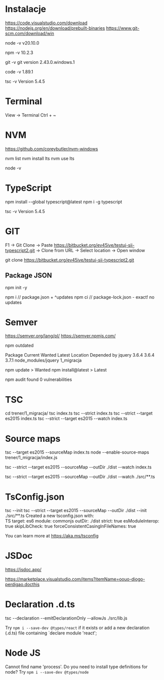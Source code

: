 # Instalacje 
https://code.visualstudio.com/download 
https://nodejs.org/en/download/prebuilt-binaries
https://www.git-scm.com/download/win

node -v 
v20.10.0

npm -v 
10.2.3

git -v 
git version 2.43.0.windows.1

code -v 
1.89.1

tsc -v 
Version 5.4.5

# Terminal
View -> Terminal Ctrl + ~


# NVM
https://github.com/coreybutler/nvm-windows

nvm list 
nvm install lts 
nvm use lts

node -v 

# TypeScript 
npm install --global typescript@latest
npm i -g typescript

tsc -v 
Version 5.4.5

# GIT 

F1 
-> Git Clone 
-> Paste
https://bitbucket.org/ev45ive/testuj-sii-typescript2.git
-> Clone from URL 
-> Select location
-> Open window

git clone https://bitbucket.org/ev45ive/testuj-sii-typescript2.git

## Package JSON
npm init -y

npm i // package.json + ^updates
npm ci // package-lock.json - exact! no updates

# Semver
https://semver.org/lang/pl/ 
https://semver.npmjs.com/


npm outdated

Package  Current  Wanted  Latest  Location             Depended by
jquery     3.6.4   3.6.4   3.7.1  node_modules/jquery  1_migracja 

npm update > Wanted
npm install@latest > Latest

npm audit
found 0 vulnerabilities

# TSC

cd trener/1_migracja/
tsc index.ts
tsc --strict index.ts
tsc --strict --target es2015 index.ts
tsc --strict --target es2015 --watch index.ts

# Source maps

tsc --target es2015 --sourceMap index.ts
node --enable-source-maps trener/1_migracja/index.js

tsc --strict --target es2015  --sourceMap  --outDir ./dist --watch index.ts

tsc --strict --target es2015  --sourceMap  --outDir ./dist --watch ./src/**.ts

# TsConfig.json

tsc --init 
tsc --strict --target es2015  --sourceMap  --outDir ./dist --init ./src/**.ts
Created a new tsconfig.json with:                                                                                       
                                                                                                                     TS 
  target: es6
  module: commonjs
  outDir: ./dist
  strict: true
  esModuleInterop: true
  skipLibCheck: true
  forceConsistentCasingInFileNames: true


You can learn more at https://aka.ms/tsconfig

# JSDoc

https://jsdoc.app/

https://marketplace.visualstudio.com/items?itemName=oouo-diogo-perdigao.docthis


# Declaration .d.ts
tsc --declaration --emitDeclarationOnly --allowJs  ./src/lib.js


  Try `npm i --save-dev @types/react` if it exists or add a new declaration (.d.ts) file containing `declare module 'react';


# Node JS 
Cannot find name 'process'. Do you need to install type definitions for node? Try `npm i --save-dev @types/node`